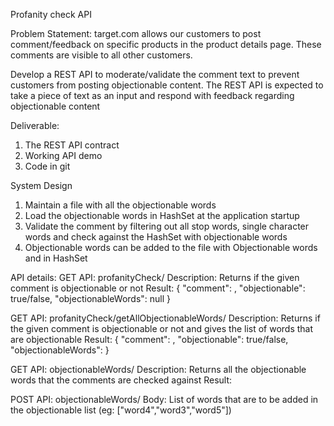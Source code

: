 Profanity check API

Problem Statement:
target.com allows our customers to post comment/feedback on specific products in the product details page. These comments are visible to all other customers.

Develop a REST API to moderate/validate the comment text to prevent customers from posting objectionable content. The REST API is expected to take a piece of text as an input and respond with feedback regarding objectionable content


Deliverable:
1.	The REST API contract
2.	Working API demo
3.	Code in git


System Design

1) Maintain a file with all the objectionable words
2) Load the objectionable words in HashSet at the application startup
3) Validate the comment by filtering out all stop words, single character words and check against the HashSet with objectionable words
4) Objectionable words can be added to the file with Objectionable words and in HashSet

API details:
GET API: profanityCheck/<Comment>
Description: Returns if the given comment is objectionable or not
Result:
{
    "comment": <Comment>,
    "objectionable": true/false,
    "objectionableWords": null
}

GET API: profanityCheck/getAllObjectionableWords/<Comment>
Description: Returns if the given comment is objectionable or not and gives the list of words that are objectionable
Result:
{
    "comment": <Comment>,
    "objectionable": true/false,
    "objectionableWords": <List of objectionable words in the comment>
}

GET API: objectionableWords/
Description: Returns all the objectionable words that the comments are checked against
Result:
<Objectionable words list>

POST API: objectionableWords/
Body: List of words that are to be added in the objectionable list  (eg: ["word4","word3","word5"])



